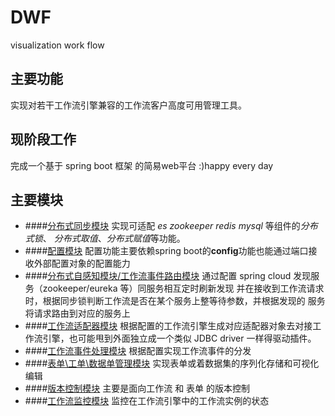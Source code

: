 # DWF
visualization work flow
## 主要功能
实现对若干工作流引擎兼容的工作流客户高度可用管理工具。
## 现阶段工作
完成一个基于 spring boot 框架 的简易web平台
:)happy every day
## 主要模块
* ####[分布式同步模块](https://github.com/dddhhhlll/DWF/projects/1 "分布式同步模块")
实现可适配 *es* *zookeeper* *redis* *mysql* 等组件的*分布式锁*、
*分布式取值*、*分布式赋值*等功能。
* ####[配置模块](https://github.com/dddhhhlll/DWF/projects/2 "配置模块")
配置功能主要依赖spring boot的**config**功能也能通过端口接收外部配置对象的配置能力
* ####[分布式自感知模块/工作流事件路由模块](https://github.com/dddhhhlll/DWF/projects/3 "分布式自感知模块")
通过配置 spring cloud 发现服务（zookeeper/eureka 等）同服务相互定时刷新发现
并在接收到工作流请求时，根据同步锁判断工作流是否在某个服务上整等待参数，并根据发现的
服务将请求路由到对应的服务上
* ####[工作流适配器模块](https://github.com/dddhhhlll/DWF/projects/4 "工作流适配器模块")
根据配置的工作流引擎生成对应适配器对象去对接工作流引擎，也可能甩到外面独立成一个类似 JDBC driver 一样得驱动插件。
* ####[工作流事件处理模块](https://github.com/dddhhhlll/DWF/projects/5 "工作流事件处理模块")
根据配置实现工作流事件的分发
* ####[表单\工单\数据单管理模块](https://github.com/dddhhhlll/DWF/projects/6 "表单管理模块")
实现表单或着数据集的序列化存储和可视化编辑
* ####[版本控制模块](https://github.com/dddhhhlll/DWF/projects/7 "版本控制模块")
主要是面向工作流 和 表单 的版本控制
* ####[工作流监控模块](https://github.com/dddhhhlll/DWF/projects/8 "工作流监控模块")
监控在工作流引擎中的工作流实例的状态
